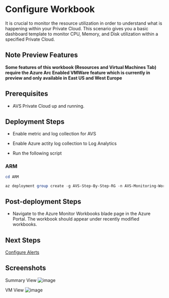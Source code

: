 # Configure Workbook

It is crucial to monitor the resource utilization in order to understand what is happening within your Private Cloud. This scenario gives you a basic dashboard template to monitor CPU, Memory, and Disk utilization within a specified Private Cloud.

## Note Preview Features

**Some features of this workbook (Resources and Virtual Machines Tab) require the Azure Arc Enabled VMWare feature which is currently in preview and only available in East US and West Europe**

## Prerequisites

* AVS Private Cloud up and running.

## Deployment Steps

* Enable metric and log collection for AVS

* Enable Azure actity log collection to Log Analytics

* Run the following script

### ARM

```powershell
cd ARM

az deployment group create -g AVS-Step-By-Step-RG -n AVS-Monitoring-Workbook -c -f "AVSWorkbook.deploy.json"
```

## Post-deployment Steps

* Navigate to the Azure Monitor Workbooks blade page in the Azure Portal. The workbook should appear under recently modified workbooks.

## Next Steps

[Configure Alerts](../AVS-Utilization-Alerts/)

## Screenshots

Summary View
![image](https://user-images.githubusercontent.com/50588165/186345393-aecbc021-c449-47f0-ba28-f4ac26554f6e.png)

VM View
![image](https://user-images.githubusercontent.com/50588165/186345524-8db1a634-856f-4d8a-98a7-23641ab5ca7e.png)
